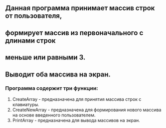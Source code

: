 ## Данная программа принимает массив строк от пользователя,
## формирует массив из первоначального с длинами строк
## меньше или равными 3.
## Выводит оба массива на экран.

### Программа содержит три функции:
1. CreateArray - предназначена для принятия массива строк
с клавиатуры.
2. CreateNewArray - предназначена для формирования нового
массива на основе введенного пользователем.
3. PrintArray - предназначена для вывода массивов на экран.